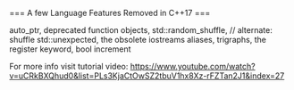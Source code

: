 === A few Language Features Removed in C++17 ===

auto_ptr, 
deprecated function objects, 
std::random_shuffle, 			// alternate: shuffle
std::unexpected, 
the obsolete iostreams aliases, 
trigraphs, 
the register keyword, 
bool increment


For more info visit tutorial video:
https://www.youtube.com/watch?v=uCRkBXQhud0&list=PLs3KjaCtOwSZ2tbuV1hx8Xz-rFZTan2J1&index=27
